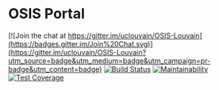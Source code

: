 # OSIS Portal




[![Join the chat at https://gitter.im/uclouvain/OSIS-Louvain](https://badges.gitter.im/Join%20Chat.svg)](https://gitter.im/uclouvain/OSIS-Louvain?utm_source=badge&utm_medium=badge&utm_campaign=pr-badge&utm_content=badge) [![Build Status](https://travis-ci.org/uclouvain/osis-portal.svg?branch=dev)](https://travis-ci.org/uclouvain/osis-portal) [![Maintainability](https://api.codeclimate.com/v1/badges/4b3b6506bf673908a2c9/maintainability)](https://codeclimate.com/github/uclouvain/osis-portal/maintainability) [![Test Coverage](https://api.codeclimate.com/v1/badges/4b3b6506bf673908a2c9/test_coverage)](https://codeclimate.com/github/uclouvain/osis-portal/test_coverage)
